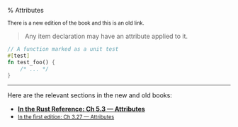 % Attributes

<small>There is a new edition of the book and this is an old link.</small>

> Any item declaration may have an attribute applied to it.

```rust
// A function marked as a unit test
#[test]
fn test_foo() {
    /* ... */
}
```

---

Here are the relevant sections in the new and old books:

* **[In the Rust Reference: Ch 5.3 — Attributes][2]**
* <small>[In the first edition: Ch 3.27 — Attributes][1]</small>


[1]: first-edition/attributes.html
[2]: ../reference/attributes.html
